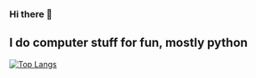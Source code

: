 ### Hi there 👋
I do computer stuff for fun, mostly python
 ---
 
[![Top Langs](https://github-readme-stats.vercel.app/api/top-langs/?username=LhAlant&hide=java,html,css&theme=radical)](https://github.com/anuraghazra/github-readme-stats)
